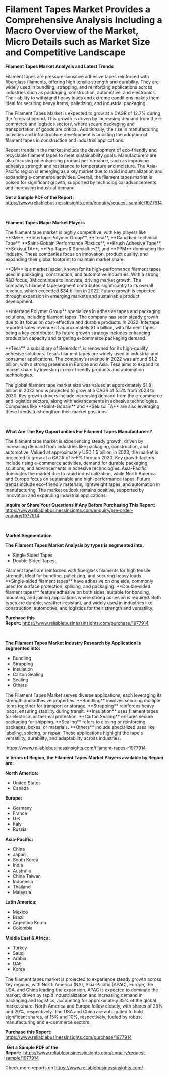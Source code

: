 <p><h1>Filament Tapes Market Provides a Comprehensive Analysis Including a Macro Overview of the Market, Micro Details such as Market Size and Competitive Landscape</h1></p><p><strong>Filament Tapes Market Analysis and Latest Trends</strong></p>
<p><p>Filament tapes are pressure-sensitive adhesive tapes reinforced with fiberglass filaments, offering high tensile strength and durability. They are widely used in bundling, strapping, and reinforcing applications across industries such as packaging, construction, automotive, and electronics. Their ability to withstand heavy loads and extreme conditions makes them ideal for securing heavy items, palletizing, and industrial packaging.</p><p>The Filament Tapes Market is expected to grow at a CAGR of 12.7% during the forecast period. This growth is driven by increasing demand from the e-commerce and logistics sectors, where secure packaging and transportation of goods are critical. Additionally, the rise in manufacturing activities and infrastructure development is boosting the adoption of filament tapes in construction and industrial applications.</p><p>Recent trends in the market include the development of eco-friendly and recyclable filament tapes to meet sustainability goals. Manufacturers are also focusing on enhancing product performance, such as improving adhesive strength and resistance to temperature and moisture. The Asia-Pacific region is emerging as a key market due to rapid industrialization and expanding e-commerce activities. Overall, the filament tapes market is poised for significant growth, supported by technological advancements and increasing industrial demand.</p></p>
<p><strong>Get a Sample PDF of the Report:&nbsp;</strong> <a href="https://www.reliablebusinessinsights.com/enquiry/request-sample/1977914?utm_campaign=2032&utm_medium=2&utm_source=Github&utm_content=ia&utm_term=30012025&utm_id=filament-tapes">https://www.reliablebusinessinsights.com/enquiry/request-sample/1977914</a></p>
<p>&nbsp;</p>
<p><strong>Filament Tapes Major Market Players</strong></p>
<p><p>The filament tape market is highly competitive, with key players like **3M**, **Intertape Polymer Group**, **Tesa**, **Canadian Technical Tape**, **Saint-Gobain Performance Plastics**, **Krush Adhesive Tape**, **Sekisui TA**, **Pro Tapes & Specialties**, and **PPM** dominating the industry. These companies focus on innovation, product quality, and expanding their global footprint to maintain market share.</p><p>**3M** is a market leader, known for its high-performance filament tapes used in packaging, construction, and automotive industries. With a strong R&D focus, 3M continues to innovate, driving market growth. The company’s filament tape segment contributes significantly to its overall revenue, which exceeded $34 billion in 2022. Future growth is expected through expansion in emerging markets and sustainable product development.</p><p>**Intertape Polymer Group** specializes in adhesive tapes and packaging solutions, including filament tapes. The company has seen steady growth due to its focus on cost-effective and durable products. In 2022, Intertape reported sales revenue of approximately $1.5 billion, with filament tapes being a key contributor. Its future growth strategy includes enhancing production capacity and targeting e-commerce packaging demand.</p><p>**Tesa**, a subsidiary of Beiersdorf, is renowned for its high-quality adhesive solutions. Tesa’s filament tapes are widely used in industrial and consumer applications. The company’s revenue in 2022 was around $1.2 billion, with a strong presence in Europe and Asia. Tesa aims to expand its market share by investing in eco-friendly products and automation technologies.</p><p>The global filament tape market size was valued at approximately $1.8 billion in 2022 and is projected to grow at a CAGR of 5.5% from 2023 to 2030. Key growth drivers include increasing demand from the e-commerce and logistics sectors, along with advancements in adhesive technologies. Companies like **Saint-Gobain** and **Sekisui TA** are also leveraging these trends to strengthen their market positions.</p></p>
<p>&nbsp;</p>
<p><strong>What Are The Key Opportunities For Filament Tapes Manufacturers?</strong></p>
<p><p>The filament tape market is experiencing steady growth, driven by increasing demand from industries like packaging, construction, and automotive. Valued at approximately USD 1.5 billion in 2023, the market is projected to grow at a CAGR of 5-6% through 2030. Key growth factors include rising e-commerce activities, demand for durable packaging solutions, and advancements in adhesive technologies. Asia-Pacific dominates the market due to rapid industrialization, while North America and Europe focus on sustainable and high-performance tapes. Future trends include eco-friendly materials, lightweight tapes, and automation in manufacturing. The market outlook remains positive, supported by innovation and expanding industrial applications.</p></p>
<p><strong>Inquire or Share Your Questions If Any Before Purchasing This Report:</strong> <a href="https://www.reliablebusinessinsights.com/enquiry/pre-order-enquiry/1977914?utm_campaign=2032&utm_medium=2&utm_source=Github&utm_content=ia&utm_term=30012025&utm_id=filament-tapes">https://www.reliablebusinessinsights.com/enquiry/pre-order-enquiry/1977914</a></p>
<p>&nbsp;</p>
<p><strong>Market Segmentation</strong></p>
<p><strong>The Filament Tapes Market Analysis by types is segmented into:</strong></p>
<p><ul><li>Single Sided Tapes</li><li>Double Sided Tapes</li></ul></p>
<p><p>Filament tapes are reinforced with fiberglass filaments for high tensile strength, ideal for bundling, palletizing, and securing heavy loads. **Single-sided filament tapes** have adhesive on one side, commonly used for surface protection, splicing, and packaging. **Double-sided filament tapes** feature adhesive on both sides, suitable for bonding, mounting, and joining applications where strong adhesion is required. Both types are durable, weather-resistant, and widely used in industries like construction, automotive, and logistics for their strength and versatility.</p></p>
<p><strong>Purchase this Report:&nbsp;</strong><a href="https://www.reliablebusinessinsights.com/purchase/1977914?utm_campaign=2032&utm_medium=2&utm_source=Github&utm_content=ia&utm_term=30012025&utm_id=filament-tapes">https://www.reliablebusinessinsights.com/purchase/1977914</a></p>
<p>&nbsp;</p>
<p><strong>The Filament Tapes Market Industry Research by Application is segmented into:</strong></p>
<p><ul><li>Bundling</li><li>Strapping</li><li>Insulation</li><li>Carton Sealing</li><li>Sealing</li><li>Others</li></ul></p>
<p><p>The Filament Tapes Market serves diverse applications, each leveraging its strength and adhesive properties. **Bundling** involves securing multiple items together for transport or storage. **Strapping** reinforces heavy loads, ensuring stability during transit. **Insulation** uses filament tapes for electrical or thermal protection. **Carton Sealing** ensures secure packaging for shipping. **Sealing** refers to closing or reinforcing packages, boxes, or materials. **Others** include specialized uses like labeling, splicing, or repair. These applications highlight the tape's versatility, durability, and adaptability across industries.</p></p>
<p><a href="https://www.reliablebusinessinsights.com/filament-tapes-r1977914?utm_campaign=2032&utm_medium=2&utm_source=Github&utm_content=ia&utm_term=30012025&utm_id=filament-tapes">&nbsp;https://www.reliablebusinessinsights.com/filament-tapes-r1977914</a></p>
<p><strong>In terms of Region, the Filament Tapes Market Players available by Region are:</strong></p>
<p>
    <p> <strong> North America: </strong>
        <ul>
            <li>United States</li>
            <li>Canada</li>
        </ul>
        </p> 
    <p> <strong> Europe: </strong>
        <ul>
            <li>Germany</li>
            <li>France</li>
            <li>U.K.</li>
            <li>Italy</li>
            <li>Russia</li>
        </ul>
        </p> 
    <p> <strong> Asia-Pacific: </strong>
        <ul>
            <li>China</li>
            <li>Japan</li>
            <li>South Korea</li>
            <li>India</li>
            <li>Australia</li>
            <li>China Taiwan</li>
            <li>Indonesia</li>
            <li>Thailand</li>
            <li>Malaysia</li>
        </ul>
        </p> 
    <p> <strong> Latin America: </strong>
        <ul>
            <li>Mexico</li>
            <li>Brazil</li>
            <li>Argentina Korea</li>
            <li>Colombia</li>
        </ul>
        </p> 
    <p> <strong> Middle East & Africa: </strong>
        <ul>
            <li>Turkey</li>
            <li>Saudi</li>
            <li>Arabia</li>
            <li>UAE</li>
            <li>Korea</li>
        </ul>
    </p>
    </p>
<p><p>The filament tapes market is projected to experience steady growth across key regions, with North America (NA), Asia-Pacific (APAC), Europe, the USA, and China leading the expansion. APAC is expected to dominate the market, driven by rapid industrialization and increasing demand in packaging and logistics, accounting for approximately 35% of the global market share. North America and Europe follow closely, with shares of 25% and 20%, respectively. The USA and China are anticipated to hold significant shares, at 15% and 10%, respectively, fueled by robust manufacturing and e-commerce sectors.</p></p>
<p><strong>Purchase this Report: </strong><a href="https://www.reliablebusinessinsights.com/purchase/1977914?utm_campaign=2032&utm_medium=2&utm_source=Github&utm_content=ia&utm_term=30012025&utm_id=filament-tapes">https://www.reliablebusinessinsights.com/purchase/1977914</a></p>
<p>&nbsp;<strong>Get a Sample PDF of the Report:&nbsp;&nbsp;</strong><a href="https://www.reliablebusinessinsights.com/enquiry/request-sample/1977914?utm_campaign=2032&utm_medium=2&utm_source=Github&utm_content=ia&utm_term=30012025&utm_id=filament-tapes">https://www.reliablebusinessinsights.com/enquiry/request-sample/1977914</a></p>
<p><strong></strong></p>
<p>Check more reports on <a href="https://www.reliablebusinessinsights.com/?utm_campaign=2032&utm_medium=2&utm_source=Github&utm_content=ia&utm_term=30012025&utm_id=filament-tapes">https://www.reliablebusinessinsights.com/</a></p>